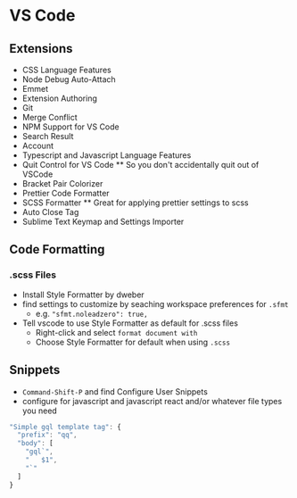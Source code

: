 # VS Code

## Extensions

- CSS Language Features
- Node Debug Auto-Attach
- Emmet
- Extension Authoring
- Git
- Merge Conflict
- NPM Support for VS Code
- Search Result
- Account
- Typescript and Javascript Language Features
- Quit Control for VS Code ** So you don't accidentally quit out of VSCode
- Bracket Pair Colorizer
- Prettier Code Formatter
- SCSS Formatter ** Great for applying prettier settings to scss
- Auto Close Tag
- Sublime Text Keymap and Settings Importer

## Code Formatting

### .scss Files

- Install Style Formatter by dweber
- find settings to customize by seaching workspace preferences for `.sfmt`
    - e.g. `"sfmt.noleadzero": true,`
- Tell vscode to use Style Formatter as default for .scss files
    - Right-click and select `format document with`
    - Choose Style Formatter for default when using `.scss`
    
## Snippets

- `Command-Shift-P` and find Configure User Snippets
- configure for javascript and javascript react and/or whatever file types you need

```js and jsreact
"Simple gql template tag": {
  "prefix": "qq",
  "body": [
    "gql`",
    "	$1",
    "`"
  ]
}
```
